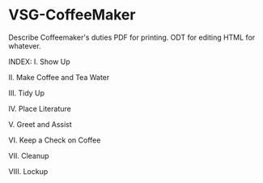 # VSG-CoffeeMaker
Describe Coffeemaker's duties 
PDF for printing.
ODT for editing
HTML for whatever.

INDEX:
I.		Show Up

II.		Make Coffee and Tea Water	 

III. 	Tidy Up

IV.		Place Literature 

V.		Greet and Assist 

VI. 	Keep a Check on Coffee 

VII.	Cleanup

VIII.	Lockup




